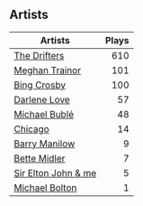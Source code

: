 ## Artists
Artists | Plays 
----- | -----: 
[The Drifters](/artists/the-drifters-1393) | 610
[Meghan Trainor](/artists/meghan-trainor-543619) | 101
[Bing Crosby](/artists/bing-crosby-1864) | 100
[Darlene Love](/artists/darlene-love-118320) | 57
[Michael Bublé](/artists/michael-buble-58319) | 48
[Chicago](/artists/chicago-5663) | 14
[Barry Manilow](/artists/barry-manilow-31897) | 9
[Bette Midler](/artists/bette-midler-58591) | 7
[Sir Elton John & me](/artists/sir-elton-john-me-206023) | 5
[Michael Bolton](/artists/michael-bolton-5090) | 1

